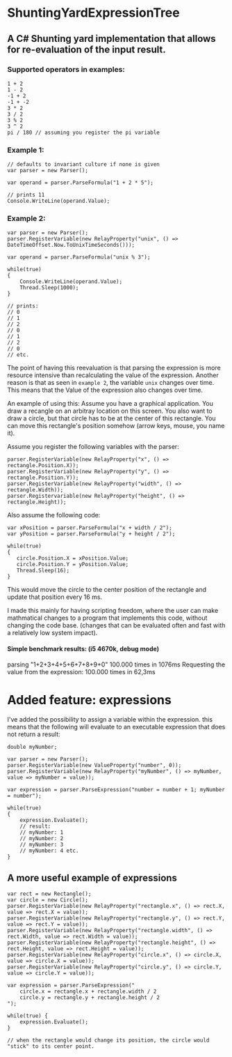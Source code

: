 # ShuntingYardExpressionTree
## A C# Shunting yard implementation that allows for re-evaluation of the input result.

### Supported operators in examples:
```
1 + 2
1 - 2
-1 + 2
-1 + -2
3 * 2 
3 / 2
3 % 2
3 ^ 2
pi / 180 // assuming you register the pi variable
```

### Example 1:
```
// defaults to invariant culture if none is given
var parser = new Parser();

var operand = parser.ParseFormula("1 + 2 * 5");

// prints 11
Console.WriteLine(operand.Value);
```
### Example 2:
```
var parser = new Parser();
parser.RegisterVariable(new RelayProperty("unix", () => DateTimeOffset.Now.ToUnixTimeSeconds()));

var operand = parser.ParseFormula("unix % 3");

while(true)
{
    Console.WriteLine(operand.Value);
    Thread.Sleep(1000);
}

// prints:
// 0
// 1
// 2
// 0
// 1
// 2
// 0
// etc.
```

The point of having this reevaluation is that parsing the expression is more resource intensive than recalculating the value of the expression.
Another reason is that as seen in ```example 2```, the variable ```unix``` changes over time. This means that the Value of the expression also changes over time.

An example of using this:
Assume you have a graphical application. You draw a recangle on an arbitray location on this screen. You also want to draw a circle, but that circle has to be at the center of this rectangle. You can move this rectangle's position somehow (arrow keys, mouse, you name it).

Assume you register the following variables with the parser:
```
parser.RegisterVariable(new RelayProperty("x", () => rectangle.Position.X));
parser.RegisterVariable(new RelayProperty("y", () => rectangle.Position.Y));
parser.RegisterVariable(new RelayProperty("width", () => rectangle.Width));
parser.Registervariable(new RelayProperty("height", () => rectangle.Height));
```

Also assume the following code:
```
var xPosition = parser.ParseFormula("x + width / 2");
var yPosition = parser.ParseFormula("y + height / 2");

while(true)
{
   circle.Position.X = xPosition.Value;
   circle.Position.Y = yPosition.Value;
   Thread.Sleep(16);
}
```

This would move the circle to the center position of the rectangle and update that position every 16 ms.

I made this mainly for having scripting freedom, where the user can make mathmatical changes to a program that implements this code, without changing the code base. (changes that can be evaluated often and fast with a relatively low system impact).

#### Simple benchmark results: (i5 4670k, debug mode)
parsing "1+2+3+4+5+6+7+8+9+0"
100.000 times in 1076ms
Requesting the value from the expression:
100.000 times in 62,3ms

# Added feature: expressions
I've added the possibility to assign a variable within the expression.
this means that the following will evaluate to an executable expression that does not return a result:

```
double myNumber;

var parser = new Parser();
parser.RegisterVariable(new ValueProperty("number", 0));
parser.RegisterVariable(new RelayProperty("myNumber", () => myNumber, value => myNumber = value));

var expression = parser.ParseExpression("number = number + 1; myNumber = number");

while(true)
{
    expression.Evaluate();
    // result:
    // myNumber: 1
    // myNumber: 2
    // myNumber: 3
    // myNumber: 4 etc.
}
```
## A more useful example of expressions
```
var rect = new Rectangle();
var circle = new Circle();
parser.RegisterVariable(new RelayProperty("rectangle.x", () => rect.X, value => rect.X = value));
parser.RegisterVariable(new RelayProperty("rectangle.y", () => rect.Y, value => rect.Y = value));
parser.RegisterVariable(new RelayProperty("rectangle.width", () => rect.Width, value => rect.Width = value));
parser.RegisterVariable(new RelayProperty("rectangle.height", () => rect.Height, value => rect.Height = value));
parser.RegisterVariable(new RelayProperty("circle.x", () => circle.X, value => circle.X = value));
parser.RegisterVariable(new RelayProperty("circle.y", () => circle.Y, value => circle.Y = value));

var expression = parser.ParseExpression("
    circle.x = rectangle.x + rectangle.width / 2
    circle.y = rectangle.y + rectangle.height / 2
");

while(true) {
    expression.Evaluate();
}

// when the rectangle would change its position, the circle would "stick" to its center point.
```